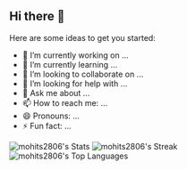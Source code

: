 ## Hi there 👋

Here are some ideas to get you started:

- 🔭 I’m currently working on ...
- 🌱 I’m currently learning ...
- 👯 I’m looking to collaborate on ...
- 🤔 I’m looking for help with ...
- 💬 Ask me about ...
- 📫 How to reach me: ...
- 😄 Pronouns: ...
- ⚡ Fun fact: ...

![mohits2806's Stats](https://github-readme-stats.vercel.app/api?username=mohits2806&theme=vision-friendly-dark&show_icons=true&hide_border=false&count_private=true)
![mohits2806's Streak](https://github-readme-streak-stats.herokuapp.com/?user=mohits2806&theme=vision-friendly-dark&hide_border=false)
![mohits2806's Top Languages](https://github-readme-stats.vercel.app/api/top-langs/?username=mohits2806&theme=vision-friendly-dark&show_icons=true&hide_border=false&layout=compact)
